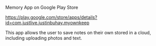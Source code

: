 Memory App on Google Play Store

https://play.google.com/store/apps/details?id=com.justlive.justinbuhay.myownkeep

This app allows the user to save notes on their own stored in a cloud, including uploading photos and text.
